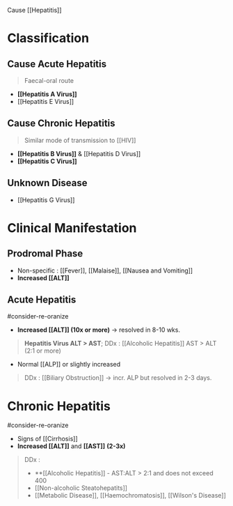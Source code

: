 Cause [[Hepatitis]] 

# Classification
## Cause Acute Hepatitis
> Faecal-oral route
- **[[Hepatitis A Virus]]**
- [[Hepatitis E Virus]]

## Cause Chronic Hepatitis
> Similar mode of transmission to [[HIV]]
- **[[Hepatitis B Virus]]** & [[Hepatitis D Virus]]
- **[[Hepatitis C Virus]]**

## Unknown Disease
- [[Hepatitis G Virus]]

# Clinical Manifestation
## Prodromal Phase
- Non-specific : [[Fever]], [[Malaise]], [[Nausea and Vomiting]]
- **Increased [[ALT]]** 

## Acute Hepatitis
#consider-re-oranize 
- **Increased [[ALT]] (10x or more)** -> resolved in 8-10 wks.
> **Hepatitis Virus ALT > AST**; 
> DDx : [[Alcoholic Hepatitis]] AST > ALT (2:1 or more)
- Normal [[ALP]] or slightly increased
> DDx : [[Biliary Obstruction]] -> incr. ALP but resolved in 2-3 days.

# Chronic Hepatitis
#consider-re-oranize
- Signs of [[Cirrhosis]]
- **Increased [[ALT]]** and **[[AST]]** **(2-3x)**
> DDx : 
> - **[[Alcoholic Hepatitis]] - AST:ALT > 2:1 and does not exceed 400
> - [[Non-alcoholic Steatohepatits]]
> - [[Metabolic Disease]], [[Haemochromatosis]], [[Wilson's Disease]]
